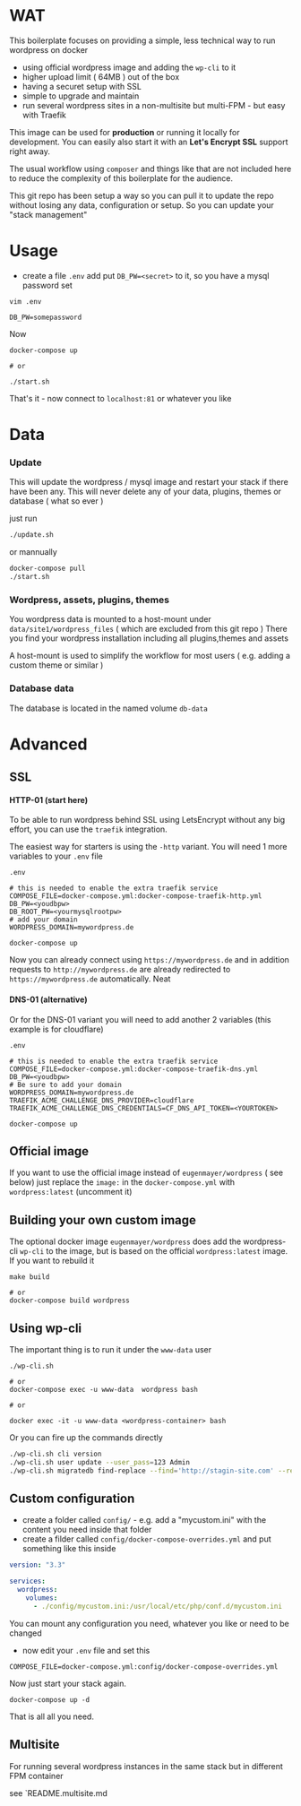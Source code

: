# WAT

This boilerplate focuses on providing a simple, less technical way to run wordpress on docker

 - using official wordpress image and adding the `wp-cli` to it
 - higher upload limit ( 64MB ) out of the box
 - having a securet setup with SSL
 - simple to upgrade and maintain
 - run several wordpress sites in a non-multisite but multi-FPM - but easy with Traefik

This image can be used for **production** or running it locally for development. 
You can easily also start it with an **Let's Encrypt SSL** support right away.

The usual workflow using `composer` and things like that are not included here to reduce the complexity of this
boilerplate for the audience.

This git repo has been setup a way so you can pull it to update the repo without losing any data, configuration or setup. So you can update your "stack management"

# Usage

- create a file `.env`  add put `DB_PW=<secret>` to it, so you have a mysql password set

`vim .env`
```
DB_PW=somepassword
```

Now

```
docker-compose up

# or

./start.sh
```

That's it - now connect to `localhost:81` or whatever you like

# Data

### Update

This will update the wordpress / mysql image and restart your stack if there have been any. This will never delete
any of your data, plugins, themes or database ( what so ever )

just run

```bash
./update.sh
```

or mannually

```bash
docker-compose pull
./start.sh
```

### Wordpress, assets, plugins, themes
You wordpress data is mounted to a host-mount under `data/site1/wordpress_files` ( which are excluded from this git repo )
There you find your wordpress installation including all plugins,themes and assets

A host-mount is used to simplify the workflow for most users ( e.g. adding a custom theme or similar )

### Database data
The database is located in the named volume `db-data`

# Advanced

## SSL

#### HTTP-01 (start here)
To be able to run wordpress behind SSL using LetsEncrypt without any big effort, you can use the `traefik` integration.

The easiest way for starters is using the `-http` variant. You will need 1 more variables to your `.env` file

`.env`
```
# this is needed to enable the extra traefik service
COMPOSE_FILE=docker-compose.yml:docker-compose-traefik-http.yml
DB_PW=<youdbpw>
DB_ROOT_PW=<yourmysqlrootpw>
# add your domain
WORDPRESS_DOMAIN=mywordpress.de
```

```
docker-compose up
```

Now you can already connect using `https://mywordpress.de` and in addition requests to `http://mywordpress.de` are already
redirected to `https://mywordpress.de` automatically. Neat

#### DNS-01 (alternative)

Or for the DNS-01 variant you will need to add another 2 variables (this example is for cloudflare)

`.env`
```
# this is needed to enable the extra traefik service
COMPOSE_FILE=docker-compose.yml:docker-compose-traefik-dns.yml
DB_PW=<youdbpw>
# Be sure to add your domain
WORDPRESS_DOMAIN=mywordpress.de
TRAEFIK_ACME_CHALLENGE_DNS_PROVIDER=cloudflare
TRAEFIK_ACME_CHALLENGE_DNS_CREDENTIALS=CF_DNS_API_TOKEN=<YOURTOKEN>
```

```
docker-compose up
```

## Official image

If you want to use the official image instead of `eugenmayer/wordpress` ( see below) just replace the `image:` in the 
`docker-compose.yml` with `wordpress:latest` (uncomment it)

## Building your own custom image

The optional docker image `eugenmayer/wordpress` does add the wordpress-cli `wp-cli` to the image, but is based on the
official `wordpress:latest` image. If you want to rebuild it

```
make build

# or
docker-compose build wordpress
```

## Using wp-cli

The important thing is to run it under the `www-data` user

```
./wp-cli.sh

# or
docker-compose exec -u www-data  wordpress bash

# or 

docker exec -it -u www-data <wordpress-container> bash
```

Or you can fire up the commands directly

```bash
./wp-cli.sh cli version
./wp-cli.sh user update --user_pass=123 Admin
./wp-cli.sh migratedb find-replace --find='http://stagin-site.com' --replace='https://production-site.com'
```

## Custom configuration

- create a folder called `config/` - e.g. add a "mycustom.ini" with the content you need inside that folder
- create a filder called `config/docker-compose-overrides.yml` and put something like this inside

```yaml
version: "3.3"

services:
  wordpress:
    volumes:
      - ./config/mycustom.ini:/usr/local/etc/php/conf.d/mycustom.ini
```

You can mount any configuration you need, whatever you like or need to be changed

- now edit your `.env` file and set this

```
COMPOSE_FILE=docker-compose.yml:config/docker-compose-overrides.yml
```

Now just start your stack again.

```
docker-compose up -d
```

That is all all you need.


## Multisite

For running several wordpress instances in the same stack but in different FPM container

see `README.multisite.md
